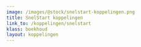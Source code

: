 ```yaml
--- 
image: /images/@stock/snelstart-koppelingen.png
title: SnelStart koppelingen
link_to: /koppelingen/snelstart
klass: boekhoud
layout: koppelingen
---
```

